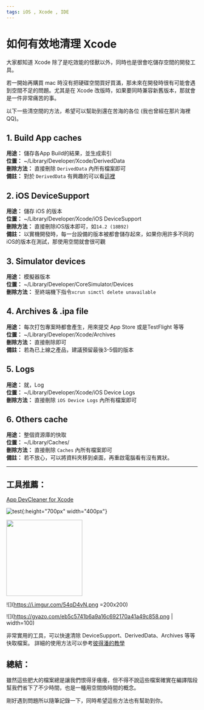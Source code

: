 ```yaml
---
tags: iOS , Xcode , IDE
---
```


# 如何有效地清理 Xcode 

大家都知道 Xcode 除了是吃效能的怪獸以外，同時也是很會吃儲存空間的開發工具。  

若一開始再購買 mac 時沒有把硬碟空間買好買滿，那未來在開發時很有可能會遇到空間不足的問題。尤其是在 Xcode 改版時，如果要同時兼容新舊版本，那就會是一件非常痛苦的事。  

以下一些清空間的方法，希望可以幫助到還在苦海的各位 (我也曾經在那片海裡QQ)。


## 1. Build App caches 
**用途：** 儲存各App Build的結果，並生成索引  
**位置：** ~/Library/Developer/Xcode/DerivedData  
**刪除方法：** 直接刪除 `DerivedData` 內所有檔案即可  
**備註：** 對於 `DerivedData` 有興趣的可以看[這裡](https://www.cnblogs.com/zhanggui/p/11171642.html)

## 2. iOS DeviceSupport
**用途：** 儲存 iOS 的版本  
**位置：** ~/Library/Developer/Xcode/iOS DeviceSupport  
**刪除方法：** 直接刪除iOS版本即可，如`14.2 (18B92)`  
**備註：** 以實機開發時，每一台設備的版本被都會儲存起來，如果你用許多不同的iOS的版本在測試，那使用空間就會很可觀

## 3. Simulator devices
**用途：** 模擬器版本  
**位置：** ~/Library/Developer/CoreSimulator/Devices  
**刪除方法：** 至終端機下指令`xcrun simctl delete unavailable`  

## 4. Archives & .ipa file
**用途：** 每次打包專案時都會產生，用來提交 App Store 或是TestFlight 等等  
**位置：** ~/Library/Developer/Xcode/Archives  
**刪除方法：** 直接刪除即可  
**備註：** 若為已上線之產品，建議預留最後3-5個的版本

## 5. Logs
**用途：** 就，Log  
**位置：** ~/Library/Developer/Xcode/iOS Device Logs  
**刪除方法：** 直接刪除 `iOS Device Logs` 內所有檔案即可  

## 6. Others cache
**用途：** 整個資源庫的快取  
**位置：** ~/Library/Caches/  
**刪除方法：** 直接刪除 `Caches` 內所有檔案即可  
**備註：** 若不放心，可以將資料夾移到桌面，再重啟電腦看有沒有異狀。

---

## 工具推薦： 
[App DevCleaner for Xcode](https://apps.apple.com/us/app/devcleaner-for-xcode/id1388020431)  

![test](https://i.imgur.com/54qD4vN.png){:height="700px" width="400px"}

<img src="https://i.imgur.com/54qD4vN.png" width="200" height="200">

![](https://i.imgur.com/54qD4vN.png =200x200)

![](https://gyazo.com/eb5c5741b6a9a16c692170a41a49c858.png | width=100)

非常實用的工具，可以快速清除 DeviceSupport、DerivedData、Archives 等等快取檔案。
詳細的使用方法可以參考[彼得潘的教學](https://medium.com/%E5%BD%BC%E5%BE%97%E6%BD%98%E7%9A%84-swift-ios-app-%E9%96%8B%E7%99%BC%E6%95%99%E5%AE%A4/%E5%88%AA%E9%99%A4xcode%E4%BD%94%E6%93%9A%E7%A1%AC%E7%A2%9F%E5%A4%A7%E9%87%8F%E7%A9%BA%E9%96%93%E7%9A%84derived-data-190c85eba79)

## 總結：

雖然這些肥大的檔案總是讓我們恨得牙癢癢，但不得不說這些檔案確實在編譯階段幫我們省下了不少時間，也是一種用空間換時間的概念。  

剛好遇到問題所以隨筆記錄一下，同時希望這些方法也有幫助到你。
